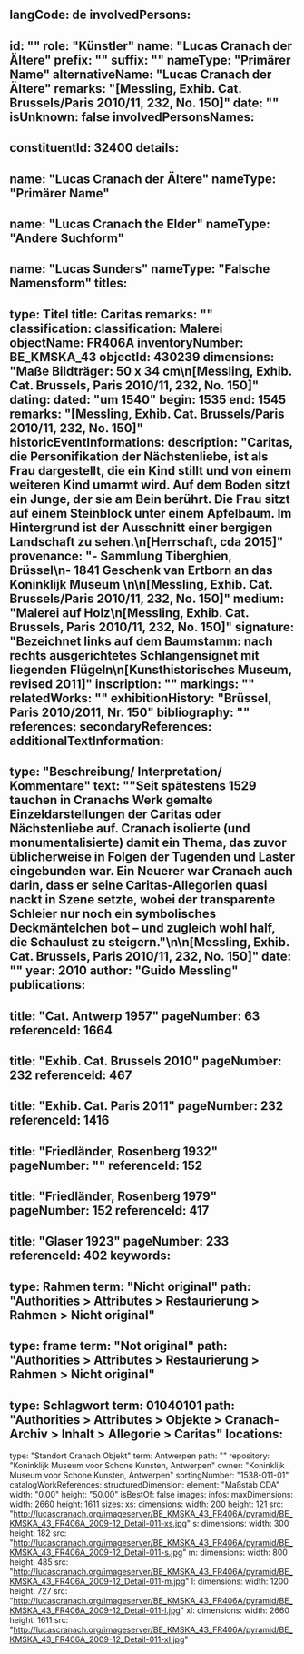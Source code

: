 langCode: de
involvedPersons: 
 - 
   id: ""
  role: "Künstler"
  name: "Lucas Cranach der Ältere"
  prefix: ""
  suffix: ""
  nameType: "Primärer Name"
  alternativeName: "Lucas Cranach der Ältere"
  remarks: "[Messling, Exhib. Cat. Brussels/Paris 2010/11, 232, No. 150]"
  date: ""
  isUnknown: false
involvedPersonsNames: 
 - 
   constituentId: 32400
  details: 
   - 
   name: "Lucas Cranach der Ältere"
    nameType: "Primärer Name"
   - 
   name: "Lucas Cranach the Elder"
    nameType: "Andere Suchform"
   - 
   name: "Lucas Sunders"
    nameType: "Falsche Namensform"
titles: 
 - 
   type: Titel
  title: Caritas
  remarks: ""
classification: 
 classification: Malerei
objectName: FR406A
inventoryNumber: BE_KMSKA_43
objectId: 430239
dimensions: "Maße Bildträger: 50 x 34 cm\n[Messling, Exhib. Cat. Brussels, Paris 2010/11, 232, No. 150]"
dating: 
 dated: "um 1540"
 begin: 1535
 end: 1545
 remarks: "[Messling, Exhib. Cat. Brussels/Paris 2010/11, 232, No. 150]"
 historicEventInformations: 
description: "Caritas, die Personifikation der Nächstenliebe, ist als Frau dargestellt, die ein Kind stillt und von einem weiteren Kind umarmt wird. Auf dem Boden sitzt ein Junge, der sie am Bein berührt. Die Frau sitzt auf einem Steinblock unter einem Apfelbaum. Im Hintergrund ist der Ausschnitt einer bergigen Landschaft zu sehen.\n[Herrschaft, cda 2015]"
provenance: "- Sammlung Tiberghien, Brüssel\n- 1841 Geschenk van Ertborn an das Koninklijk Museum \n\n[Messling, Exhib. Cat. Brussels/Paris 2010/11, 232, No. 150]"
medium: "Malerei auf Holz\n[Messling, Exhib. Cat. Brussels, Paris 2010/11, 232, No. 150]"
signature: "Bezeichnet links auf dem Baumstamm: nach rechts ausgerichtetes Schlangensignet mit liegenden Flügeln\n[Kunsthistorisches Museum, revised 2011]"
inscription: ""
markings: ""
relatedWorks: ""
exhibitionHistory: "Brüssel, Paris 2010/2011, Nr. 150"
bibliography: ""
references: 
secondaryReferences: 
additionalTextInformation: 
 - 
   type: "Beschreibung/ Interpretation/ Kommentare"
  text: "\"Seit spätestens 1529 tauchen in Cranachs Werk gemalte Einzeldarstellungen der Caritas oder Nächstenliebe auf. Cranach isolierte (und monumentalisierte) damit ein Thema, das zuvor üblicherweise in Folgen der Tugenden und Laster eingebunden war. Ein Neuerer war Cranach auch darin, dass er seine Caritas-Allegorien quasi nackt in Szene setzte, wobei der transparente Schleier nur noch ein symbolisches Deckmäntelchen bot – und zugleich wohl half, die Schaulust zu steigern.\"\n\n[Messling, Exhib. Cat. Brussels, Paris 2010/11, 232, No. 150]"
  date: ""
  year: 2010
  author: "Guido Messling"
publications: 
 - 
   title: "Cat. Antwerp 1957"
  pageNumber: 63
  referenceId: 1664
 - 
   title: "Exhib. Cat. Brussels 2010"
  pageNumber: 232
  referenceId: 467
 - 
   title: "Exhib. Cat. Paris 2011"
  pageNumber: 232
  referenceId: 1416
 - 
   title: "Friedländer, Rosenberg 1932"
  pageNumber: ""
  referenceId: 152
 - 
   title: "Friedländer, Rosenberg 1979"
  pageNumber: 152
  referenceId: 417
 - 
   title: "Glaser 1923"
  pageNumber: 233
  referenceId: 402
keywords: 
 - 
   type: Rahmen
  term: "Nicht original"
  path: "Authorities > Attributes > Restaurierung > Rahmen > Nicht original"
 - 
   type: frame
  term: "Not original"
  path: "Authorities > Attributes > Restaurierung > Rahmen > Nicht original"
 - 
   type: Schlagwort
  term: 01040101
  path: "Authorities > Attributes > Objekte > Cranach-Archiv > Inhalt > Allegorie > Caritas"
locations: 
 - 
   type: "Standort Cranach Objekt"
  term: Antwerpen
  path: ""
repository: "Koninklijk Museum voor Schone Kunsten, Antwerpen"
owner: "Koninklijk Museum voor Schone Kunsten, Antwerpen"
sortingNumber: "1538-011-01"
catalogWorkReferences: 
structuredDimension: 
 element: "Maßstab CDA"
 width: "0.00"
 height: "50.00"
isBestOf: false
images: 
 infos: 
  maxDimensions: 
   width: 2660
   height: 1611
 sizes: 
  xs: 
   dimensions: 
    width: 200
    height: 121
   src: "http://lucascranach.org/imageserver/BE_KMSKA_43_FR406A/pyramid/BE_KMSKA_43_FR406A_2009-12_Detail-011-xs.jpg"
  s: 
   dimensions: 
    width: 300
    height: 182
   src: "http://lucascranach.org/imageserver/BE_KMSKA_43_FR406A/pyramid/BE_KMSKA_43_FR406A_2009-12_Detail-011-s.jpg"
  m: 
   dimensions: 
    width: 800
    height: 485
   src: "http://lucascranach.org/imageserver/BE_KMSKA_43_FR406A/pyramid/BE_KMSKA_43_FR406A_2009-12_Detail-011-m.jpg"
  l: 
   dimensions: 
    width: 1200
    height: 727
   src: "http://lucascranach.org/imageserver/BE_KMSKA_43_FR406A/pyramid/BE_KMSKA_43_FR406A_2009-12_Detail-011-l.jpg"
  xl: 
   dimensions: 
    width: 2660
    height: 1611
   src: "http://lucascranach.org/imageserver/BE_KMSKA_43_FR406A/pyramid/BE_KMSKA_43_FR406A_2009-12_Detail-011-xl.jpg"